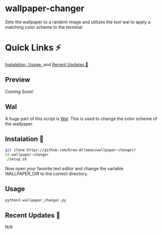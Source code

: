 # wallpaper-changer
Sets the wallpaper to a random image and utilizes the tool wal to apply a matching color scheme to the terminal

# Quick Links ⚡
 [Instalation, ](#instalation) [Usage, ](#usage) and [Recent Updates 🎉](#recent_updates)
## Preview
Coming Soon!

## Wal 
A huge part of this script is [Wal](https://github.com/dylanaraps/wal). This is used to change the color scheme of the wallpaper. 

<a name="instalation"></a>
## Instalation 🔨 
```bash
git clone https://github.com/Drew-Alleman/wallpaper-changer/
cd wallpaper-changer
./setup.sh
```
Now open your favorite text editor and change the variable WALLPAPER_DIR to the correct directory.

<a name="usage"></a>
## Usage 
```bash
python3 wallpaper_changer.py
```
<a name="recent_updates"></a>
## Recent Updates 🎉
N/A
